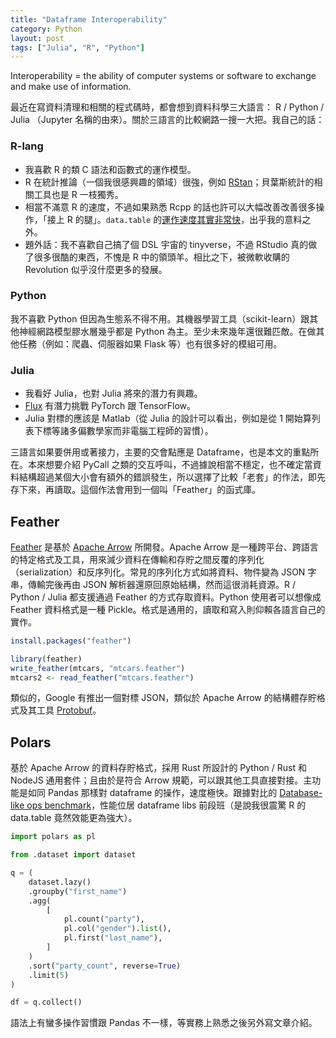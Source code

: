 ```yaml
---
title: "Dataframe Interoperability"
category: Python
layout: post
tags: ["Julia", "R", "Python"]
---
```


Interoperability = the ability of computer systems or software to exchange and make use of information.

最近在寫資料清理和相關的程式碼時，都會想到資料科學三大語言： R / Python / Julia （Jupyter 名稱的由來）。關於三語言的比較網路一搜一大把。我自己的話：

### R-lang

- 我喜歡 R 的類 C 語法和函數式的運作模型。
- R 在統計推論（一個我很感興趣的領域）很強，例如 [RStan](https://mc-stan.org/users/interfaces/rstan)；貝葉斯統計的相關工具也是 R 一枝獨秀。
- 相當不滿意 R 的速度，不過如果熟悉 Rcpp 的話也許可以大幅改善改善很多操作，「接上 R 的腿」。`data.table` 的[運作速度其實非常快](https://h2oai.github.io/db-benchmark)，出乎我的意料之外。
- 題外話：我不喜歡自己搞了個 DSL 宇宙的 tinyverse，不過 RStudio 真的做了很多很酷的東西，不愧是 R 中的領頭羊。相比之下，被微軟收購的 Revolution 似乎沒什麼更多的發展。

### Python

我不喜歡 Python 但因為生態系不得不用。其機器學習工具（scikit-learn）跟其他神經網路模型膠水層幾乎都是 Python 為主。至少未來幾年還很難匹敵。在做其他任務（例如：爬蟲、伺服器如果 Flask 等）也有很多好的模組可用。

### Julia

- 我看好 Julia，也對 Julia 將來的潛力有興趣。
- [Flux](https://fluxml.ai/Flux.jl/stable/) 有潛力挑戰 PyTorch 跟 TensorFlow。
- Julia 對標的應該是 Matlab（從 Julia 的設計可以看出，例如是從 1 開始算列表下標等諸多偏數學家而非電腦工程師的習慣）。

三語言如果要併用或著接力，主要的交會點應是 Dataframe，也是本文的重點所在。本來想要介紹 PyCall 之類的交互呼叫，不過據說相當不穩定，也不確定當資料結構超過某個大小會有額外的錯誤發生，所以選擇了比較「老套」的作法，即先存下來，再讀取。這個作法會用到一個叫「Feather」的函式庫。

## Feather

[Feather](https://github.com/wesm/feather) 是基於 [Apache Arrow](https://arrow.apache.org) 所開發。Apache Arrow 是一種跨平台、跨語言的特定格式及工具，用來減少資料在傳輸和存貯之間反覆的序列化（serialization）和反序列化。常見的序列化方式如將資料、物件變為 JSON 字串，傳輸完後再由 JSON 解析器還原回原始結構，然而這很消耗資源。R / Python / Julia 都支援通過 Feather 的方式存取資料。Python 使用者可以想像成 Feather 資料格式是一種 Pickle。格式是通用的，讀取和寫入則仰賴各語言自己的實作。

```R
install.packages("feather")

library(feather)
write_feather(mtcars, "mtcars.feather")
mtcars2 <- read_feather("mtcars.feather")
```

類似的，Google 有推出一個對標 JSON，類似於 Apache Arrow 的結構體存貯格式及其工具 [Protobuf](https://yami.io/protobuf/)。

## Polars

基於 Apache Arrow 的資料存貯格式，採用 Rust 所設計的 Python / Rust 和 NodeJS 通用套件；且由於是符合 Arrow 規範，可以跟其他工具直接對接。主功能是如同 Pandas 那樣對 dataframe 的操作，速度極快。跟據對比的 [Database-like ops benchmark](https://h2oai.github.io/db-benchmark/)，性能位居 dataframe libs 前段班（是說我很震驚 R 的 data.table 竟然效能更為強大）。

```python
import polars as pl

from .dataset import dataset

q = (
    dataset.lazy()
    .groupby("first_name")
    .agg(
        [
            pl.count("party"),
            pl.col("gender").list(),
            pl.first("last_name"),
        ]
    )
    .sort("party_count", reverse=True)
    .limit(5)
)

df = q.collect()
```

語法上有蠻多操作習慣跟 Pandas 不一樣，等實務上熟悉之後另外寫文章介紹。
